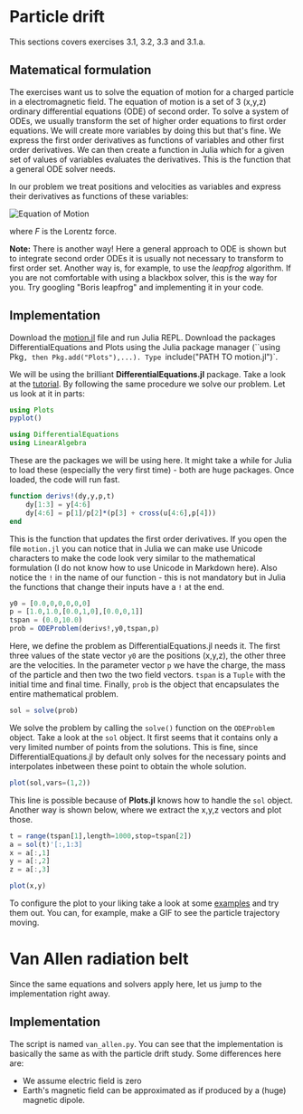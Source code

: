 # Particle drift
This sections covers exercises 3.1, 3.2, 3.3 and 3.1.a.

## Matematical formulation

The exercises want us to solve the equation of motion for a charged particle in a electromagnetic field.
The equation of motion is a set of 3 (x,y,z) ordinary differential equations (ODE) of second order.
To solve a system of ODEs, we usually transform the set of higher order equations to first order equations.
We will create more variables by doing this but that's fine.
We express the first order derivatives as functions of variables and other first order derivatives.
We can then create a function in Julia which for a given set of values of variables evaluates the derivatives.
This is the function that a general ODE solver needs.

In our problem we treat positions and velocities as variables and express their derivatives as functions of these variables:

![Equation of Motion](http://mathurl.com/yaan82k2.png)

where *F* is the Lorentz force.

**Note:** There is another way! Here a general approach to ODE is shown but to integrate second order ODEs it is usually not necessary to transform to first order set. 
Another way is, for example, to use the *leapfrog* algorithm. 
If you are not comfortable with using a blackbox solver, this is the way for you. Try googling "Boris leapfrog" and implementing it in your code.

## Implementation
Download the [motion.jl](https://github.com/tungli/F5170-julia/blob/master/3_Motion/motion.jl) file and run Julia REPL.
Download the packages DifferentialEquations and Plots using the Julia package manager (``using Pkg`, then Pkg.add("Plots"),...).
Type `include("PATH TO motion.jl")`.

We will be using the brilliant **DifferentialEquations.jl** package.
Take a look at the [tutorial](http://docs.juliadiffeq.org/latest/tutorials/ode_example.html#Defining-Parameterized-Functions-1).
By following the same procedure we solve our problem. Let us look at it in parts:
```julia
using Plots
pyplot()

using DifferentialEquations
using LinearAlgebra
```
These are the packages we will be using here.
It might take a while for Julia to load these (especially the very first time) - both are huge packages.
Once loaded, the code will run fast.

```julia
function derivs!(dy,y,p,t)
    dy[1:3] = y[4:6]
    dy[4:6] = p[1]/p[2]*(p[3] + cross(u[4:6],p[4]))
end
```
This is the function that updates the first order derivatives. If you open the file `motion.jl` you can notice that in Julia we can make use Unicode characters to make the code look very similar to the mathematical formulation (I do not know how to use Unicode in Markdown here).
Also notice the `!` in the name of our function - this is not mandatory but in Julia the functions that change their inputs have a `!` at the end.

```julia
y0 = [0.0,0,0,0,0,0]
p = [1.0,1.0,[0.0,1,0],[0.0,0,1]]
tspan = (0.0,10.0)
prob = ODEProblem(derivs!,y0,tspan,p)
```
Here, we define the problem as DifferentialEquations.jl needs it.
The first three values of the state vector `y0` are the positions (x,y,z), the other three are the velocities.
In the parameter vector `p` we have the charge, the mass of the particle and then two the two field vectors.
`tspan` is a `Tuple` with the initial time and final time.
Finally, `prob` is the object that encapsulates the entire mathematical problem.

```julia
sol = solve(prob)
```
We solve the problem by calling the `solve()` function on the `ODEProblem` object.
Take a look at the `sol` object.
It first seems that it contains only a very limited number of points from the solutions.
This is fine, since DifferentialEquations.jl by default only solves for the necessary points and interpolates inbetween these point to obtain the whole solution.

```julia
plot(sol,vars=(1,2))
```
This line is possible because of **Plots.jl** knows how to handle the `sol` object.
Another way is shown below, where we extract the x,y,z vectors and plot those.
```julia
t = range(tspan[1],length=1000,stop=tspan[2])
a = sol(t)'[:,1:3]
x = a[:,1]
y = a[:,2]
z = a[:,3]

plot(x,y)
```
To configure the plot to your liking take a look at some [examples](http://docs.juliaplots.org/latest/) and try them out.
You can, for example, make a GIF to see the particle trajectory moving.

# Van Allen radiation belt
Since the same equations and solvers apply here, let us jump to the implementation right away.

## Implementation
The script is named `van_allen.py`.
You can see that the implementation is basically the same as with the particle drift study.
Some differences here are:
 - We assume electric field is zero
 - Earth's magnetic field can be approximated as if produced by a (huge) magnetic dipole.



